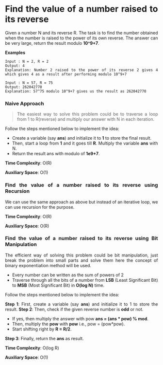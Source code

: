<div align="justify">

# Find the value of a number raised to its reverse

Given a number N and its reverse R. The task is to find the number obtained when the number is raised to the power of its own reverse. The answer can be very large, return the result modulo __10^9+7__.

__Examples__

```
Input : N = 2, R = 2
Output: 4
Explanation: Number 2 raised to the power of its reverse 2 gives 4 which gives 4 as a result after performing modulo 10^9+7

Input : N = 57, R = 75
Output: 262042770
Explanation: 57^75 modulo 10^9+7 gives us the result as 262042770
```

### Naive Approach

> The easiest way to solve this problem could be to traverse a loop from 1 to R(reverse) and multiply our answer with N  in each iteration.

Follow the steps mentioned below to implement the idea:

- Create a variable (say __ans__) and initialize it to __1__ to store the final result.
- Then, start a loop from __1__ and it goes till __R__. Multiply the variable __ans__ with N.
- Return the result ans with modulo of __1e9+7__.

__Time Complexity__: O(R)

__Auxiliary Space__: O(1)

### Find the value of a number raised to its reverse using Recursion

We can use the same approach as above but instead of an iterative loop, we can use recursion for the purpose.

__Time Complexity__: O(R)

__Auxiliary Space__: O(R)

### Find the value of a number raised to its reverse using Bit Manipulation

The efficient way of solving this problem could be bit manipulation, just break the problem into small parts and solve them here the concept of binary exponentiation method will be used.

- Every number can be written as the sum of powers of 2
- Traverse through all the bits of a number from __LSB__ (Least Significant Bit) to __MSB__ (Most Significant Bit) in __O(log N)__ time.

Follow the steps mentioned below to implement the idea:

__Step 1__: First, create a variable (say __ans__) and initialize it to 1 to store the result.
__Step 2__: Then, check if the given reverse number is __odd__ or not.

- If yes, then multiply the answer with pow __ans = (ans * pow) % mod__.
- Then, multiply the __pow__ with __pow__ i.e., pow = (pow*pow).
- Start shifting right by __R = R/2__.

__Step 3__: Finally, return the __ans__ as result.

__Time Complexity__: O(log R)

__Auxiliary Space__: O(1)

</div>